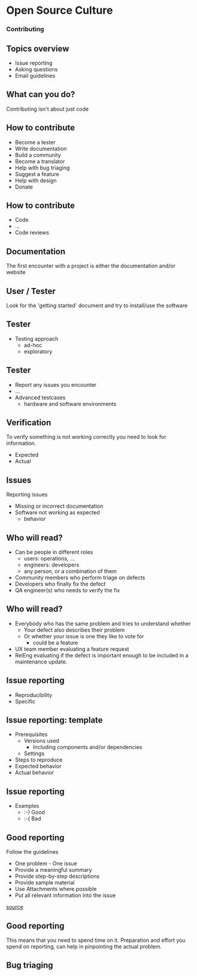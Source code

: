 # Open Source Culture

### Contributing


## Topics overview

  * Issue reporting
  * Asking questions
  * Email guidelines


## What can you do?
Contributing isn't about just code


## How to contribute

  * Become a tester
  * Write documentation
  * Build a community
  * Become a translator
  * Help with bug triaging
  * Suggest a feature
  * Help with design
  * Donate


## How to contribute

  * Code
  * ...
  * Code reviews


## Documentation
The first encounter with a project is either the documentation and/or website


## User / Tester
Look for the 'getting started' document and try to install/use the software


## Tester

  * Testing approach
    * ad-hoc
    * exploratory


## Tester

  * Report any issues you encounter
  * ...
  * Advanced testcases
    * hardware and software environments


## Verification
To verify something is not working correctly you need to look for
information.

  * Expected
  * Actual


## Issues
Reporting issues

  * Missing or incorrect documentation
  * Software not working as expected
    * behavior


## Who will read?

  * Can be people in different roles
    * users: operations, ...
    * engineers: developers
    * any person, or a combination of them
  * Community members who perform triage on defects
  * Developers who finally fix the defect
  * QA engineer(s) who needs to verify the fix


## Who will read?

  * Everybody who has the same problem and tries to understand whether
    * Your defect also describes their problem
    * Or whether your issue is one they like to vote for
      * could be a feature
  * UX team member evaluating a feature request
  * RelEng evaluating if the defect is important enough to be included
    in a maintenance update.


## Issue reporting

  * Reproducibility
  * Specific


## Issue reporting: template

  * Prerequisites
    * Versions used
      * Including components and/or dependencies
    * Settings
  * Steps to reproduce
  * Expected behavior
  * Actual behavior


## Issue reporting

  * Examples
    * :-) Good
    * :-( Bad


## Good reporting
Follow the guidelines

  * One problem - One issue
  * Provide a meaningful summary
  * Provide step-by-step descriptions
  * Provide sample material
  * Use Attachments where possible
  * Put all relevant information into the issue

[source](http://www.openoffice.org/qa/issue_handling/basic_rules.html)


## Good reporting
This means that you need to spend time on it. Preparation and effort
you spend on reporting, can help in pinpointing the actual problem.


## Bug triaging
